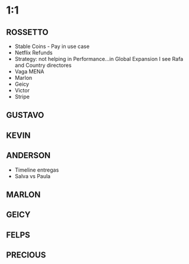 
# 1:1

## ROSSETTO
- Stable Coins - Pay in use case
- Netflix Refunds
- Strategy: not helping in Performance...in Global Expansion I see Rafa and Country directores
- Vaga MENA
- Marlon
- Geicy
- Victor
- Stripe

## GUSTAVO

## KEVIN  

## ANDERSON
- Timeline entregas
- Salva vs Paula

## MARLON

## GEICY  

## FELPS

## PRECIOUS

